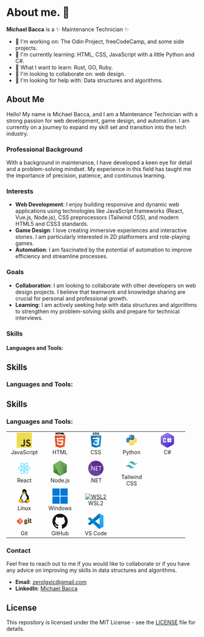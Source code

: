 # About me. 👋

**Michael Bacca** is a ✨ Maintenance Technician ✨

- 🔭 I'm working on: The Odin Project, freeCodeCamp, and some side projects.
- 🌱 I'm currently learning: HTML, CSS, JavaScript with a little Python and C#.
- 🌱 What I want to learn: Rust, GO, Ruby. 
- 🤝 I'm looking to collaborate on: web design.
- 🤔 I'm looking for help with: Data structures and algorithms.

## About Me

Hello! My name is Michael Bacca, and I am a Maintenance Technician with a strong passion for web development, game design, and automation. I am currently on a journey to expand my skill set and transition into the tech industry.

### Professional Background

With a background in maintenance, I have developed a keen eye for detail and a problem-solving mindset. My experience in this field has taught me the importance of precision, patience, and continuous learning.

### Interests

- **Web Development**: I enjoy building responsive and dynamic web applications using technologies like JavaScript frameworks (React, Vue.js, Node.js), CSS preprocessors (Tailwind CSS), and modern HTML5 and CSS3 standards.
- **Game Design**: I love creating immersive experiences and interactive stories. I am particularly interested in 2D platformers and role-playing games.
- **Automation**: I am fascinated by the potential of automation to improve efficiency and streamline processes.

### Goals

- **Collaboration**: I am looking to collaborate with other developers on web design projects. I believe that teamwork and knowledge sharing are crucial for personal and professional growth.
- **Learning**: I am actively seeking help with data structures and algorithms to strengthen my problem-solving skills and prepare for technical interviews.

### Skills

#### Languages and Tools:


## Skills

### Languages and Tools:

## Skills

### Languages and Tools:

<table>
  <tr>
    <td align="center" width="80">
      <a href="https://developer.mozilla.org/en-US/docs/Web/JavaScript">
        <img src="https://raw.githubusercontent.com/github/explore/master/topics/javascript/javascript.png" width="40" height="40" alt="JavaScript" />
      </a>
      <br>JavaScript
    </td>
    <td align="center" width="80">
      <a href="https://developer.mozilla.org/en-US/docs/Web/HTML">
        <img src="https://raw.githubusercontent.com/github/explore/master/topics/html/html.png" width="40" height="40" alt="HTML" />
      </a>
      <br>HTML
    </td>
    <td align="center" width="80">
      <a href="https://developer.mozilla.org/en-US/docs/Web/CSS">
        <img src="https://raw.githubusercontent.com/github/explore/master/topics/css/css.png" width="40" height="40" alt="CSS" />
      </a>
      <br>CSS
    </td>
    <td align="center" width="80">
      <a href="https://www.python.org/">
        <img src="https://raw.githubusercontent.com/github/explore/master/topics/python/python.png" width="40" height="40" alt="Python" />
      </a>
      <br>Python
    </td>
    <td align="center" width="80">
      <a href="https://docs.microsoft.com/en-us/dotnet/csharp/">
        <img src="https://raw.githubusercontent.com/github/explore/master/topics/csharp/csharp.png" width="40" height="40" alt="C#" />
      </a>
      <br>C#
    </td>
  </tr>
  <tr>
    <td align="center" width="80">
      <a href="https://reactjs.org/">
        <img src="https://raw.githubusercontent.com/github/explore/master/topics/react/react.png" width="40" height="40" alt="React" />
      </a>
      <br>React
    </td>
    <td align="center" width="80">
      <a href="https://nodejs.org/">
        <img src="https://raw.githubusercontent.com/github/explore/master/topics/nodejs/nodejs.png" width="40" height="40" alt="Node.js" />
      </a>
      <br>Node.js
    </td>
    <td align="center" width="80">
      <a href="https://dotnet.microsoft.com/">
        <img src="https://raw.githubusercontent.com/github/explore/master/topics/dotnet/dotnet.png" width="40" height="40" alt=".NET" />
      </a>
      <br>.NET
    </td>
    </td>
    <td align="center" width="80">
      <a href="https://tailwindcss.com/">
        <img src="https://raw.githubusercontent.com/github/explore/master/topics/tailwind/tailwind.png" width="40" height="40" alt="Tailwind CSS" />
      </a>
      <br>Tailwind CSS
    </td>
  </tr>
    <td align="center" width="80">
      <a href="https://www.linux.org/">
        <img src="https://raw.githubusercontent.com/github/explore/master/topics/linux/linux.png" width="40" height="40" alt="Linux" />
      </a>
      <br>Linux
    <td align="center" width="80">
      <a href="https://www.microsoft.com/en-us/windows">
        <img src="https://raw.githubusercontent.com/github/explore/master/topics/windows/windows.png" width="40" height="40" alt="Windows" />
      </a>
      <br>Windows
    <td align="center" width="80">
      <a href="https://docs.microsoft.com/en-us/windows/wsl/">
        <img src="https://raw.githubusercontent.com/github/explore/master/topics/wsl/wsl.png" width="40" height="40" alt="WSL2" />
      </a>
      <br>WSL2
    </td>
  <tr>
    </td>
    <td align="center" width="80">
      <a href="https://git-scm.com/">
        <img src="https://raw.githubusercontent.com/github/explore/master/topics/git/git.png" width="40" height="40" alt="Git" />
      </a>
      <br>Git
    </td>
    <td align="center" width="80">
      <a href="https://github.com/">
        <img src="https://raw.githubusercontent.com/github/explore/master/topics/github/github.png" width="40" height="40" alt="GitHub" />
      </a>
      <br>GitHub
    </td>
    <td align="center" width="80">
      <a href="https://code.visualstudio.com/">
        <img src="https://raw.githubusercontent.com/github/explore/master/topics/visual-studio-code/visual-studio-code.png" width="40" height="40" alt="VS Code" />
      </a>
      <br>VS Code
    </td>
    </td>
  </tr>
</table>






### Contact

Feel free to reach out to me if you would like to collaborate or if you have any advice on improving my skills in data structures and algorithms.
- **Email**: [zerolgxic@gmail.com](mailto:zerolgxic@gmail.com)
- **LinkedIn**: [Michael Bacca](https://www.linkedin.com/in/michael-bacca/)

## License
This repository is licensed under the MIT License - see the [LICENSE](LICENSE) file for details.

